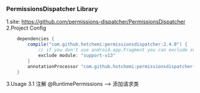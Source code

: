  ### PermissionsDispatcher Library
 1.site: https://github.com/permissions-dispatcher/PermissionsDispatcher
 2.Project Config
 ``` groovy
     dependencies {
         compile("com.github.hotchemi:permissionsdispatcher:2.4.0") {
             // if you don't use android.app.Fragment you can exclude support for them
             exclude module: "support-v13"
         }
         annotationProcessor "com.github.hotchemi:permissionsdispatcher-processor:2.4.0"
     }
 ```
3.Usage
3.1 注解 @RuntimePermissions --> 添加请求类 


